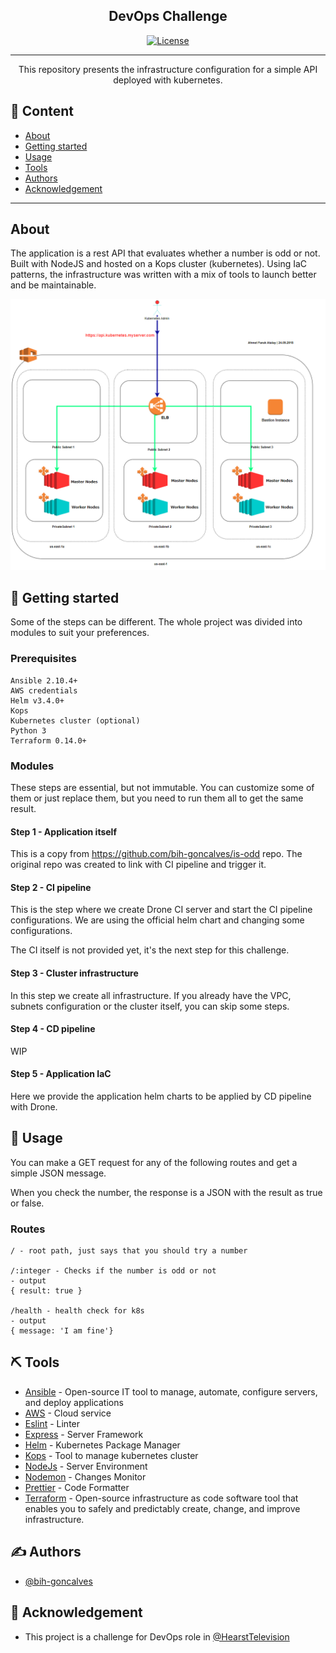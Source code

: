 <h2 align="center">DevOps Challenge</h2>

<div align="center">

[![License](https://img.shields.io/badge/license-MIT-blue.svg)](/LICENSE)

</div>

---

<p align="center"> This repository presents the infrastructure configuration for a simple API deployed with kubernetes.
    <br>
</p>

## 📝 Content

- [About](#about)
- [Getting started](#getting_started)
- [Usage](#usage)
- [Tools](#built_using)
- [Authors](#authors)
- [Acknowledgement](#acknowledgement)
---

## About <a name = "about"></a>

The application is a rest API that evaluates whether a number is odd or not.
Built with NodeJS and hosted on a Kops cluster (kubernetes). Using IaC patterns, the infrastructure was written with a mix of tools to launch better and be maintainable.

![alt text](/images/cluster.png?raw=true)

## 🏁 Getting started <a name = "getting_started"></a>

Some of the steps can be different. The whole project was divided into modules to suit your preferences.

### Prerequisites

```
Ansible 2.10.4+
AWS credentials
Helm v3.4.0+
Kops
Kubernetes cluster (optional)
Python 3
Terraform 0.14.0+
```

### Modules

These steps are essential, but not immutable. You can customize some of them or just replace them, but you need to run them all to get the same result.

#### Step 1 - Application itself

This is a copy from https://github.com/bih-goncalves/is-odd repo.
The original repo was created to link with CI pipeline and trigger it.

#### Step 2 - CI pipeline

This is the step where we create Drone CI server and start the CI pipeline configurations. We are using the official helm chart and changing some configurations.

The CI itself is not provided yet, it's the next step for this challenge.

#### Step 3 - Cluster infrastructure

In this step we create all infrastructure. If you already have the VPC, subnets configuration or the cluster itself, you can skip some steps.

#### Step 4 - CD pipeline

WIP

#### Step 5 - Application IaC

Here we provide the application helm charts to be applied by CD pipeline with Drone.


## 🎈 Usage <a name="usage"></a>

You can make a GET request for any of the following routes and get a simple JSON message.

When you check the number, the response is a JSON with the result as true or false.

### Routes

```
/ - root path, just says that you should try a number

/:integer - Checks if the number is odd or not
- output
{ result: true }

/health - health check for k8s
- output
{ message: 'I am fine'}
```

## ⛏️ Tools <a name = "built_using"></a>

- [Ansible](https://www.ansible.com/) - Open-source IT tool to manage, automate, configure servers, and deploy applications
- [AWS](https://aws.amazon.com/) - Cloud service
- [Eslint](https://eslint.org/) - Linter
- [Express](https://expressjs.com/) - Server Framework
- [Helm](https://helm.sh/) - Kubernetes Package Manager
- [Kops](https://kops.sigs.k8s.io/) - Tool to manage kubernetes cluster
- [NodeJs](https://nodejs.org/en/) - Server Environment
- [Nodemon](https://nodemon.io/) - Changes Monitor
- [Prettier](https://prettier.io/) - Code Formatter
- [Terraform](https://www.terraform.io/) - Open-source infrastructure as code software tool that enables you to safely and predictably create, change, and improve infrastructure.

## ✍️ Authors <a name = "authors"></a>

- [@bih-goncalves](https://github.com/bih-goncalves)

## 🎉 Acknowledgement <a name = "acknowledgement"></a>

- This project is a challenge for DevOps role in [@HearstTelevision](https://www.hearst.com/broadcasting)
